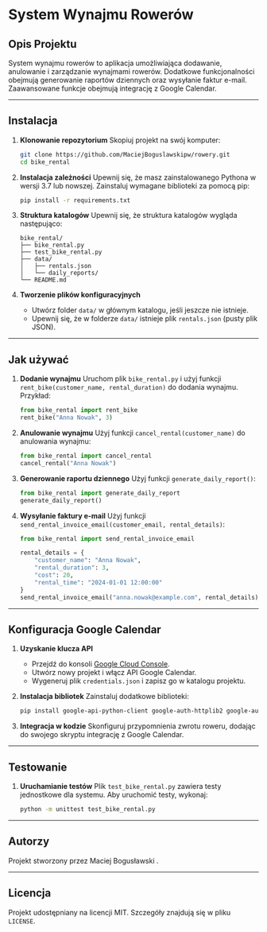 
# System Wynajmu Rowerów

## Opis Projektu
System wynajmu rowerów to aplikacja umożliwiająca dodawanie, anulowanie i zarządzanie wynajmami rowerów. 
Dodatkowe funkcjonalności obejmują generowanie raportów dziennych oraz wysyłanie faktur e-mail. 
Zaawansowane funkcje obejmują integrację z Google Calendar.

---

## Instalacja

1. **Klonowanie repozytorium**
   Skopiuj projekt na swój komputer:
   ```bash
   git clone https://github.com/MaciejBoguslawskipw/rowery.git
   cd bike_rental
   ```

2. **Instalacja zależności**
   Upewnij się, że masz zainstalowanego Pythona w wersji 3.7 lub nowszej. Zainstaluj wymagane biblioteki za pomocą pip:
   ```bash
   pip install -r requirements.txt
   ```

3. **Struktura katalogów**
   Upewnij się, że struktura katalogów wygląda następująco:
   ```
   bike_rental/
   ├── bike_rental.py
   ├── test_bike_rental.py
   ├── data/
   │   ├── rentals.json
   │   └── daily_reports/
   └── README.md
   ```

4. **Tworzenie plików konfiguracyjnych**
   - Utwórz folder `data/` w głównym katalogu, jeśli jeszcze nie istnieje.
   - Upewnij się, że w folderze `data/` istnieje plik `rentals.json` (pusty plik JSON).

---

## Jak używać

1. **Dodanie wynajmu**
   Uruchom plik `bike_rental.py` i użyj funkcji `rent_bike(customer_name, rental_duration)` do dodania wynajmu.  
   Przykład:
   ```python
   from bike_rental import rent_bike
   rent_bike("Anna Nowak", 3)
   ```

2. **Anulowanie wynajmu**
   Użyj funkcji `cancel_rental(customer_name)` do anulowania wynajmu:
   ```python
   from bike_rental import cancel_rental
   cancel_rental("Anna Nowak")
   ```

3. **Generowanie raportu dziennego**
   Użyj funkcji `generate_daily_report()`:
   ```python
   from bike_rental import generate_daily_report
   generate_daily_report()
   ```

4. **Wysyłanie faktury e-mail**
   Użyj funkcji `send_rental_invoice_email(customer_email, rental_details)`:
   ```python
   from bike_rental import send_rental_invoice_email

   rental_details = {
       "customer_name": "Anna Nowak",
       "rental_duration": 3,
       "cost": 20,
       "rental_time": "2024-01-01 12:00:00"
   }
   send_rental_invoice_email("anna.nowak@example.com", rental_details)
   ```

---

## Konfiguracja Google Calendar

1. **Uzyskanie klucza API**
   - Przejdź do konsoli [Google Cloud Console](https://console.cloud.google.com/).
   - Utwórz nowy projekt i włącz API Google Calendar.
   - Wygeneruj plik `credentials.json` i zapisz go w katalogu projektu.

2. **Instalacja bibliotek**
   Zainstaluj dodatkowe biblioteki:
   ```bash
   pip install google-api-python-client google-auth-httplib2 google-auth-oauthlib
   ```

3. **Integracja w kodzie**
   Skonfiguruj przypomnienia zwrotu roweru, dodając do swojego skryptu integrację z Google Calendar.

---

## Testowanie

1. **Uruchamianie testów**
   Plik `test_bike_rental.py` zawiera testy jednostkowe dla systemu. Aby uruchomić testy, wykonaj:
   ```bash
   python -m unittest test_bike_rental.py
   ```

---

## Autorzy
Projekt stworzony przez Maciej Bogusławski .

---

## Licencja
Projekt udostępniany na licencji MIT. Szczegóły znajdują się w pliku `LICENSE`.
